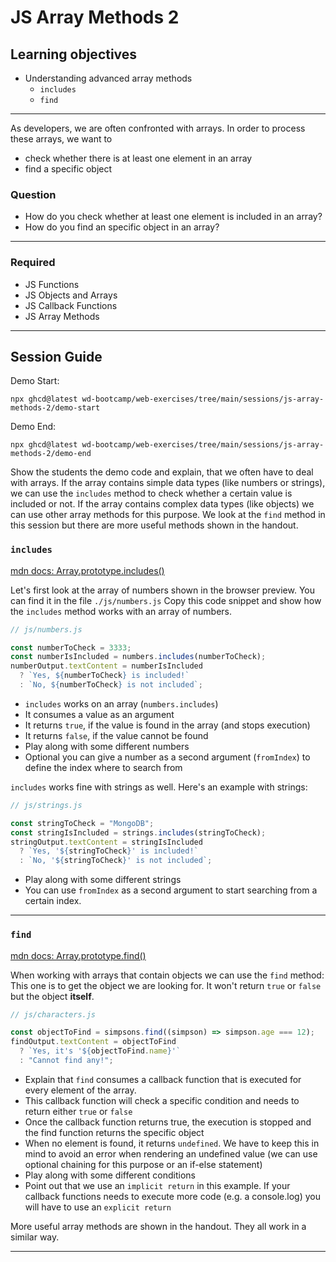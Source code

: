 # JS Array Methods 2

## Learning objectives

- Understanding advanced array methods
  - `includes`
  - `find`

---

As developers, we are often confronted with arrays. In order to process these arrays, we want to

- check whether there is at least one element in an array
- find a specific object

### Question

- How do you check whether at least one element is included in an array?
- How do you find an specific object in an array?

---

### Required

- JS Functions
- JS Objects and Arrays
- JS Callback Functions
- JS Array Methods

---

## Session Guide

Demo Start:

```
npx ghcd@latest wd-bootcamp/web-exercises/tree/main/sessions/js-array-methods-2/demo-start
```

Demo End:

```
npx ghcd@latest wd-bootcamp/web-exercises/tree/main/sessions/js-array-methods-2/demo-end
```

Show the students the demo code and explain, that we often have to deal with arrays. If the array contains simple data types (like numbers or strings), we can use the `includes` method to check whether a certain value is included or not.
If the array contains complex data types (like objects) we can use other array methods for this purpose. We look at the `find` method in this session but there are more useful methods shown in the handout.

### `includes`

[mdn docs: Array.prototype.includes()](https://developer.mozilla.org/en-US/docs/Web/JavaScript/Reference/Global_Objects/Array/includes?retiredLocale=de)

Let's first look at the array of numbers shown in the browser preview. You can find it in the file `./js/numbers.js` Copy this code snippet and show how the `includes` method works with an array of numbers.

```js
// js/numbers.js

const numberToCheck = 3333;
const numberIsIncluded = numbers.includes(numberToCheck);
numberOutput.textContent = numberIsIncluded
  ? `Yes, ${numberToCheck} is included!`
  : `No, ${numberToCheck} is not included`;
```

- `includes` works on an array (`numbers.includes`)
- It consumes a value as an argument
- It returns `true`, if the value is found in the array (and stops execution)
- It returns `false`, if the value cannot be found
- Play along with some different numbers
- Optional you can give a number as a second argument (`fromIndex`) to define the index where to search from

`includes` works fine with strings as well. Here's an example with strings:

```js
// js/strings.js

const stringToCheck = "MongoDB";
const stringIsIncluded = strings.includes(stringToCheck);
stringOutput.textContent = stringIsIncluded
  ? `Yes, '${stringToCheck}' is included!`
  : `No, '${stringToCheck}' is not included`;
```

- Play along with some different strings
- You can use `fromIndex` as a second argument to start searching from a certain index.

---

### `find`

[mdn docs: Array.prototype.find()](https://developer.mozilla.org/en-US/docs/Web/JavaScript/Reference/Global_Objects/Array/find)

When working with arrays that contain objects we can use the `find` method:
This one is to get the object we are looking for. It won't return `true` or `false` but the object **itself**.

```js
// js/characters.js

const objectToFind = simpsons.find((simpson) => simpson.age === 12);
findOutput.textContent = objectToFind
  ? `Yes, it's '${objectToFind.name}'`
  : "Cannot find any!";
```

- Explain that `find` consumes a callback function that is executed for every element of the array.
- This callback function will check a specific condition and needs to return either `true` or `false`
- Once the callback function returns true, the execution is stopped and the find function returns the specific object
- When no element is found, it returns `undefined`. We have to keep this in mind to avoid an error when rendering an undefined value (we can use optional chaining for this purpose or an if-else statement)
- Play along with some different conditions
- Point out that we use an `implicit return` in this example. If your callback functions needs to execute more code (e.g. a console.log) you will have to use an `explicit return`

More useful array methods are shown in the handout. They all work in a similar way.

---
